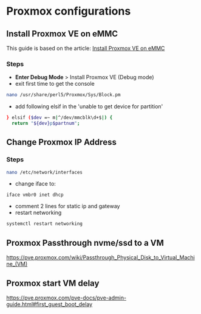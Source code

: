 # Proxmox configurations

## Install Proxmox VE on eMMC
This guide is based on the article: [Install Proxmox VE on eMMC](https://ibug.io/blog/2022/03/install-proxmox-ve-emmc/)

### Steps

- **Enter Debug Mode** > Install Proxmox VE (Debug mode)
- exit first time to get the console
```bash
nano /usr/share/perl5/Proxmox/Sys/Block.pm
```
- add following elsif in the 'unable to get device for partition'
```bash
} elsif ($dev =~ m|^/dev/mmcblk\d+$|) {
  return "${dev}p$partnum";
```

## Change Proxmox IP Address

### Steps
```bash
nano /etc/network/interfaces
```
- change iface to:
```
iface vmbr0 inet dhcp
```
- comment 2 lines for static ip and gateway
- restart networking
```bash
systemctl restart networking
```

## Proxmox Passthrough nvme/ssd to a VM
https://pve.proxmox.com/wiki/Passthrough_Physical_Disk_to_Virtual_Machine_(VM)

## Proxmox start VM delay
https://pve.proxmox.com/pve-docs/pve-admin-guide.html#first_guest_boot_delay